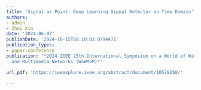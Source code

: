 ```yaml
---
title: 'Signal as Point: Deep Learning Signal Detector on Time Domain'
authors:
- admin
- Zhou Xin
date: '2024-06-07'
publishDate: '2024-10-15T08:10:03.079447Z'
publication_types:
- paper-conference
publication: '*2024 IEEE 25th International Symposium on a World of Wireless, Mobile
  and Multimedia Networks (WoWMoM)*'

url_pdf: 'https://ieeexplore.ieee.org/abstract/document/10579258/'

---
```

